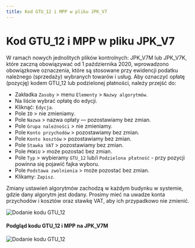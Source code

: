 ```yaml
---
title: Kod GTU_12 i MPP w pliku JPK_V7
---
```


# Kod GTU_12 i MPP w pliku JPK_V7

W ramach nowych jednolitych plików kontrolnych: JPK_V7M lub JPK_V7K, które zaczną obowiązywać od 1 października 2020, wprowadzono obowiązkowe oznaczenia, które są stosowane przy ewidencji podatku należnego (sprzedaży) wybranych towarów i usług. Aby oznaczyć opłatę (pozycję) kodem GTU_12 lub podzielonej płatności, należy przejść do:

- Zakładka `Zasoby` > menu `Elementy` > `Nazwy algorytmów`.
- Na liście wybrać opłatę do edycji.
- Kliknąć: `Edycja`.
- Pole `ID` > nie zmieniamy.
- Pole `Nazwa` > nazwa opłaty — pozostawiamy bez zmian.
- Pole `Grupa należności` > nie zmieniamy.
- Pole `Konto przychodów` > pozostawiamy bez zmian.
- Pole `Konto kosztów` > pozostawiamy bez zmian.
- Pole `Stawka VAT` > pozostawiamy bez zmian.
- Pole `PKWiU` > może pozostać bez zmian.
- Pole `Typ` > wybieramy `GTU_12` lub/i `Podzielona płatność` - przy pozycji powinna się pojawić fajka wyboru.
- Pole `Podstawa zwolnienia` > może pozostać bez zmian.
- Klikamy: `Zapisz`.

Zmiany ustawień algorytmów zachodzą w każdym budynku w systemie, gdzie dany algorytm jest dodany. Prosimy mieć na uwadze konta przychodów i kosztów oraz stawkę VAT, aby ich przypadkowo nie zmienić.

![Dodanie kodu GTU_12](kodgtu12.gif)

#### Podgląd kodu GTU_12 i MPP na JPK_V7M

![Dodanie kodu GTU_12](kodgtu12podglad.gif)